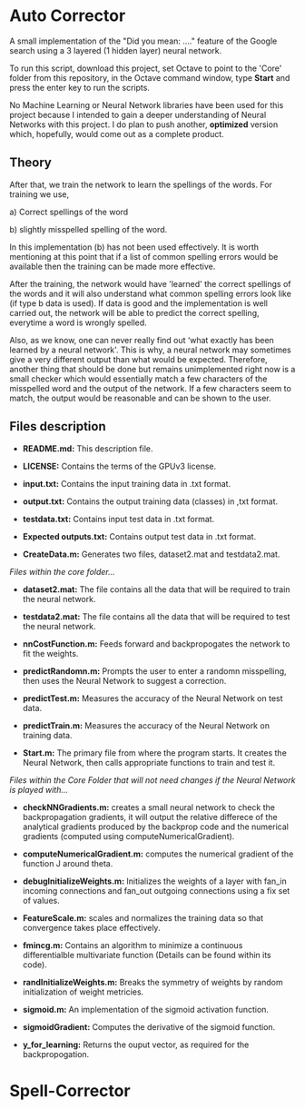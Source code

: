 # Auto Corrector

A small implementation of the "Did you mean: ...." feature of the Google search using a 3 layered (1 hidden layer) neural network.

To run this script, download this project, set Octave to point to the 'Core' folder from this repository,
in the Octave command window, type **Start** and press the enter key to run the scripts.

No Machine Learning or Neural Network libraries have been used for this project because I intended to gain a deeper understanding of Neural Networks with this project. I do plan to push another, **optimized** version which, hopefully, would come out as a complete product.

## Theory

After that, we train the network to learn the spellings of the words. For training we use,

a) Correct spellings of the word

b) slightly misspelled spelling of the word.

In this implementation (b) has not been used effectively. It is worth mentioning at this point that if a list of common spelling errors would be available then the training can be made more effective.

After the training, the network would have 'learned' the correct spellings of the words and it will also understand what common spelling errors look like (if type b data is used). If data is good and the implementation is well carried out, the network will be able to predict the correct spelling, everytime a word is wrongly spelled.

Also, as we know, one can never really find out ‘what exactly has been learned by a neural network'. This is why, a neural network may sometimes give a very different output than what would be expected. Therefore, another thing that should be done but remains unimplemented right now is a small checker which would essentially match a few characters of the misspelled word and the output of the network. If a few characters seem to match, the output would be reasonable and can be shown to the user.

## Files description

- **README.md:** This description file.

- **LICENSE:** Contains the terms of the GPUv3 license.

- **input.txt:** Contains the input training data in .txt format.

- **output.txt:** Contains the output training data (classes) in ,txt format.

- **testdata.txt:** Contains input test data in .txt format.

- **Expected outputs.txt:** Contains output test data in .txt format.

- **CreateData.m:** Generates two files, dataset2.mat and testdata2.mat.

*Files within the core folder...*

- **dataset2.mat:** The file contains all the data that will be required to train the neural network.

- **testdata2.mat:** The file contains all the data that will be required to test the neural network.

- **nnCostFunction.m:** Feeds forward and backpropogates the network to fit the weights.

- **predictRandomn.m:** Prompts the user to enter a randomn misspelling, then uses the Neural Network to suggest a correction.

- **predictTest.m:** Measures the accuracy of the Neural Network on test data.

- **predictTrain.m:** Measures the accuracy of the Neural Network on training data.

- **Start.m:** The primary file from where the program starts. It creates the Neural Network, then calls appropriate functions to train and test it.

*Files within the Core Folder that will not need changes if the Neural Network is played with...*

- **checkNNGradients.m:** creates a small neural network to check the backpropagation gradients, it will output the relative differece of the analytical gradients produced by the backprop code and the numerical gradients (computed using computeNumericalGradient).

- **computeNumericalGradient.m:** computes the numerical gradient of the function J around theta.

- **debugInitializeWeights.m:** Initializes the weights of a layer with fan_in incoming connections and fan_out outgoing connections using a fix set of values.

- **FeatureScale.m:** scales and normalizes the training data so that convergence takes place effectively.

- **fmincg.m:** Contains an algorithm to minimize a continuous differentialble multivariate function (Details can be found within its code).

- **randInitializeWeights.m:** Breaks the symmetry of weights by random initialization of weight metricies.

- **sigmoid.m:** An implementation of the sigmoid activation function.

- **sigmoidGradient:** Computes the derivative of the sigmoid function.

- **y_for_learning:** Returns the ouput vector, as required for the backpropogation.
# Spell-Corrector
